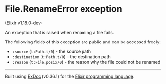 # File.RenameError exception
(Elixir v1.18.0-dev)

An exception that is raised when renaming a file fails.

The following fields of this exception are public and can be accessed freely:

- `:source` (`t:Path.t/0`) - the source path
- `:destination` (`t:Path.t/0`) - the destination path
- `:reason` (`t:File.posix/0`) - the reason why the file could not be renamed




---
Built using [ExDoc](https://github.com/elixir-lang/ex_doc "ExDoc") (v0.36.1) for the [Elixir programming language](href="https://elixir-lang.org" "Elixir").
